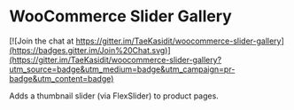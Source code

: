 # WooCommerce Slider Gallery

[![Join the chat at https://gitter.im/TaeKasidit/woocommerce-slider-gallery](https://badges.gitter.im/Join%20Chat.svg)](https://gitter.im/TaeKasidit/woocommerce-slider-gallery?utm_source=badge&utm_medium=badge&utm_campaign=pr-badge&utm_content=badge)

Adds a thumbnail slider (via FlexSlider) to product pages.
